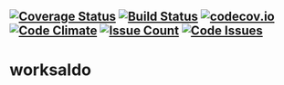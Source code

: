 [![Coverage Status](https://coveralls.io/repos/github/konikvranik/worksaldo/badge.svg?branch=master)](https://coveralls.io/github/konikvranik/worksaldo?branch=master) [![Build Status](https://travis-ci.org/konikvranik/worksaldo.svg?branch=master)](https://travis-ci.org/konikvranik/worksaldo) [![codecov.io](https://codecov.io/github/konikvranik/worksaldo/coverage.svg?branch=master)](https://codecov.io/github/konikvranik/worksaldo?branch=master) [![Code Climate](https://codeclimate.com/github/konikvranik/worksaldo/badges/gpa.svg)](https://codeclimate.com/github/konikvranik/worksaldo) [![Issue Count](https://codeclimate.com/github/konikvranik/worksaldo/badges/issue_count.svg)](https://codeclimate.com/github/konikvranik/worksaldo) [![Code Issues](https://www.quantifiedcode.com/api/v1/project/4ec4d485b6884f76a74d5799c08d14dc/badge.svg)](https://www.quantifiedcode.com/app/project/4ec4d485b6884f76a74d5799c08d14dc)
----
# worksaldo
